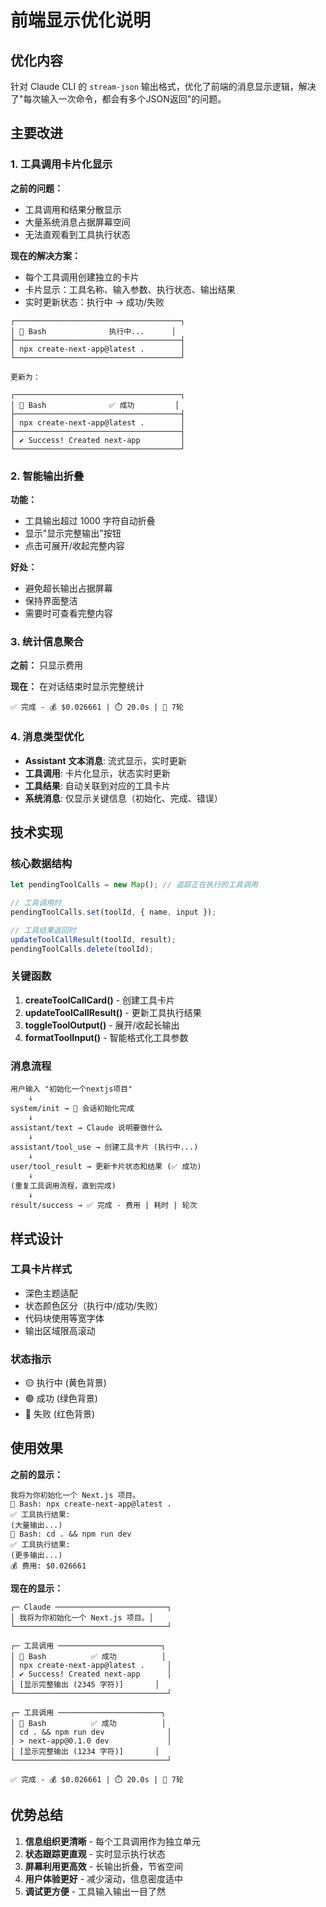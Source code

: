 # 前端显示优化说明

## 优化内容

针对 Claude CLI 的 `stream-json` 输出格式，优化了前端的消息显示逻辑，解决了"每次输入一次命令，都会有多个JSON返回"的问题。

## 主要改进

### 1. 工具调用卡片化显示

**之前的问题：**
- 工具调用和结果分散显示
- 大量系统消息占据屏幕空间
- 无法直观看到工具执行状态

**现在的解决方案：**
- 每个工具调用创建独立的卡片
- 卡片显示：工具名称、输入参数、执行状态、输出结果
- 实时更新状态：执行中 → 成功/失败

```
┌─────────────────────────────────────┐
│ 🔧 Bash              执行中...      │
├─────────────────────────────────────┤
│ npx create-next-app@latest .        │
└─────────────────────────────────────┘

更新为：

┌─────────────────────────────────────┐
│ 🔧 Bash              ✅ 成功         │
├─────────────────────────────────────┤
│ npx create-next-app@latest .        │
├─────────────────────────────────────┤
│ ✔ Success! Created next-app         │
└─────────────────────────────────────┘
```

### 2. 智能输出折叠

**功能：**
- 工具输出超过 1000 字符自动折叠
- 显示"显示完整输出"按钮
- 点击可展开/收起完整内容

**好处：**
- 避免超长输出占据屏幕
- 保持界面整洁
- 需要时可查看完整内容

### 3. 统计信息聚合

**之前：** 只显示费用

**现在：** 在对话结束时显示完整统计
```
✅ 完成 - 💰 $0.026661 | ⏱️ 20.0s | 🔄 7轮
```

### 4. 消息类型优化

- **Assistant 文本消息**: 流式显示，实时更新
- **工具调用**: 卡片化显示，状态实时更新
- **工具结果**: 自动关联到对应的工具卡片
- **系统消息**: 仅显示关键信息（初始化、完成、错误）

## 技术实现

### 核心数据结构

```javascript
let pendingToolCalls = new Map(); // 追踪正在执行的工具调用

// 工具调用时
pendingToolCalls.set(toolId, { name, input });

// 工具结果返回时
updateToolCallResult(toolId, result);
pendingToolCalls.delete(toolId);
```

### 关键函数

1. **createToolCallCard()** - 创建工具卡片
2. **updateToolCallResult()** - 更新工具执行结果
3. **toggleToolOutput()** - 展开/收起长输出
4. **formatToolInput()** - 智能格式化工具参数

### 消息流程

```
用户输入 "初始化一个nextjs项目"
    ↓
system/init → 🚀 会话初始化完成
    ↓
assistant/text → Claude 说明要做什么
    ↓
assistant/tool_use → 创建工具卡片 (执行中...)
    ↓
user/tool_result → 更新卡片状态和结果 (✅ 成功)
    ↓
(重复工具调用流程，直到完成)
    ↓
result/success → ✅ 完成 - 费用 | 耗时 | 轮次
```

## 样式设计

### 工具卡片样式
- 深色主题适配
- 状态颜色区分（执行中/成功/失败）
- 代码块使用等宽字体
- 输出区域限高滚动

### 状态指示
- 🟡 执行中 (黄色背景)
- 🟢 成功 (绿色背景)
- 🔴 失败 (红色背景)

## 使用效果

**之前的显示：**
```
我将为你初始化一个 Next.js 项目。
🔧 Bash: npx create-next-app@latest .
✅ 工具执行结果:
(大量输出...)
🔧 Bash: cd . && npm run dev
✅ 工具执行结果:
(更多输出...)
💰 费用: $0.026661
```

**现在的显示：**
```
┌─ Claude ─────────────────────────┐
│ 我将为你初始化一个 Next.js 项目。│
└──────────────────────────────────┘

┌─ 工具调用 ───────────────────────┐
│ 🔧 Bash          ✅ 成功          │
│ npx create-next-app@latest .     │
│ ✔ Success! Created next-app      │
│ [显示完整输出 (2345 字符)]       │
└──────────────────────────────────┘

┌─ 工具调用 ───────────────────────┐
│ 🔧 Bash          ✅ 成功          │
│ cd . && npm run dev              │
│ > next-app@0.1.0 dev             │
│ [显示完整输出 (1234 字符)]       │
└──────────────────────────────────┘

✅ 完成 - 💰 $0.026661 | ⏱️ 20.0s | 🔄 7轮
```

## 优势总结

1. **信息组织更清晰** - 每个工具调用作为独立单元
2. **状态跟踪更直观** - 实时显示执行状态
3. **屏幕利用更高效** - 长输出折叠，节省空间
4. **用户体验更好** - 减少滚动，信息密度适中
5. **调试更方便** - 工具输入输出一目了然
